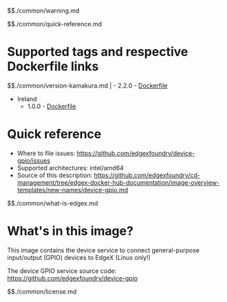 $$./common/warning.md

$$./common/quick-reference.md

# Supported tags and respective Dockerfile links

$$./common/version-kamakura.md |
    - 2.2.0 - [Dockerfile](https://github.com/edgexfoundry/device-gpio/blob/v2.2.0/Dockerfile)
- Ireland
    - 1.0.0 - [Dockerfile](https://github.com/edgexfoundry/device-gpio/blob/v1.0.0/Dockerfile)

# Quick reference

- Where to file issues: https://github.com/edgexfoundry/device-gpio/issues
- Supported architectures: intel/amd64
- Source of this description: https://github.com/edgexfoundry/cd-management/tree/edgex-docker-hub-documentation/image-overview-templates/new-names/device-gpio.md

$$./common/what-is-edgex.md

# What's in this image?

This image contains the device service to connect general-purpose input/output (GPIO) devices to EdgeX (Linux only!)

The device GPIO service source code: <https://github.com/edgexfoundry/device-gpio>

$$./common/license.md
